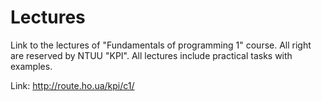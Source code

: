 # Lectures
Link to the lectures of "Fundamentals of programming 1" course.
All right are reserved by NTUU "KPI".
All lectures include practical tasks with examples.

Link: http://route.ho.ua/kpi/c1/
